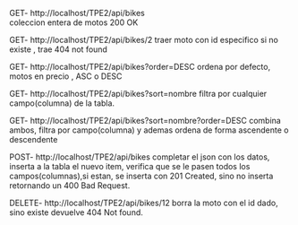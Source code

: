 GET- http://localhost/TPE2/api/bikes   
coleccion entera de motos 200 OK


GET- http://localhost/TPE2/api/bikes/2 
traer moto con id especifico si no existe , trae 404 not found


GET- http://localhost/TPE2/api/bikes?order=DESC 
ordena por defecto, motos en precio , ASC o DESC 


GET- http://localhost/TPE2/api/bikes?sort=nombre 
filtra por cualquier campo(columna) de la tabla.


GET- http://localhost/TPE2/api/bikes?sort=nombre?order=DESC 
combina ambos, filtra por campo(columna) y ademas ordena de forma ascendente o descendente


POST- http://localhost/TPE2/api/bikes 
completar el json con los datos, inserta a la tabla el nuevo item, verifica que se le pasen todos los campos(columnas),si estan, se inserta con 201 Created,  sino no inserta retornando un  400 Bad Request.


DELETE- http://localhost/TPE2/api/bikes/12
borra la moto con el id dado, sino existe devuelve 404 Not found.